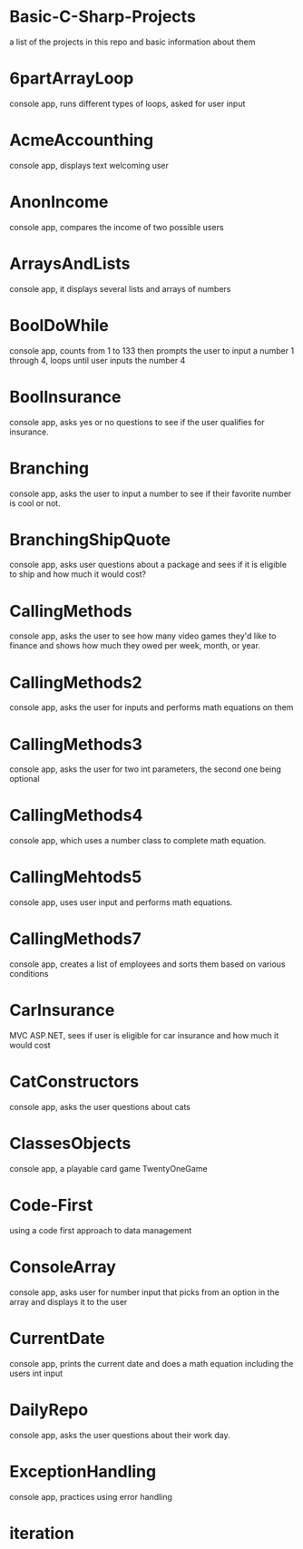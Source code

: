 # Basic-C-Sharp-Projects
a list of the projects in this repo and basic information about them

# 6partArrayLoop
console app, runs different types of loops, asked for user input

# AcmeAccounthing
console app, displays text welcoming user

# AnonIncome
console app, compares the income of two possible users

# ArraysAndLists
console app, it displays several lists and arrays of numbers

# BoolDoWhile
console app, counts from 1 to 133 then prompts the user to input a number
1 through 4, loops until user inputs the number 4

# BoolInsurance
console app, asks yes or no questions to see if the user qualifies for insurance.

# Branching 
console app, asks the user to input a number to see if their favorite number is cool or not.

# BranchingShipQuote
console app, asks user questions about a package and sees if it is eligible to ship and
how much it would cost?

# CallingMethods
console app, asks the user to see how many video games they'd like to finance and shows how much
they owed per week, month, or year.

# CallingMethods2
console app, asks the user for inputs and performs math equations on them

# CallingMethods3
console app, asks the user for two int parameters, the second one being optional

# CallingMethods4
console app, which uses a number class to complete math equation.

# CallingMehtods5
console app, uses user input and performs math equations.

# CallingMethods7
console app, creates a list of employees and sorts them based on various conditions

# CarInsurance
MVC ASP.NET, sees if user is eligible for car insurance and how much it would cost

# CatConstructors
console app, asks the user questions about cats

# ClassesObjects
console app, a playable card game TwentyOneGame

# Code-First
using a code first approach to data management

# ConsoleArray
console app, asks user for number input that picks from an option in the array and displays it
to the user

# CurrentDate
console app, prints the current date and does a math equation including the users int input

# DailyRepo
console app, asks the user questions about their work day.

# ExceptionHandling
console app, practices using error handling 

# iteration





